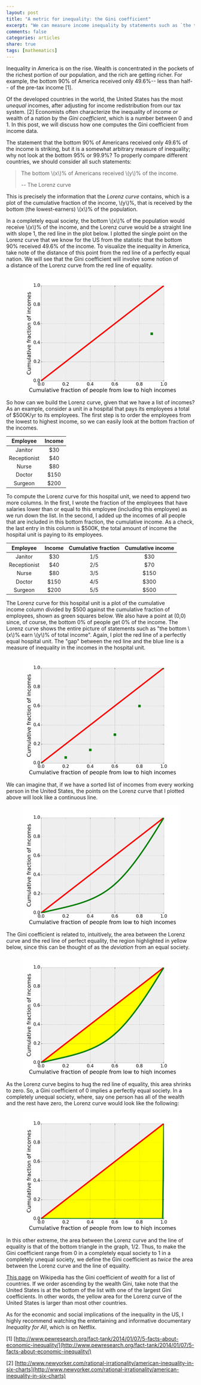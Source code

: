 ```yaml
---
layout: post
title: "A metric for inequality: the Gini coefficient"
excerpt: "We can measure income inequality by statements such as `the top 10% of the population earns 50.4% of the pre-tax income`. The Gini coefficient is a single number that encapsulates many such statements."
comments: false
categories: articles
share: true
tags: [mathematics]
---
```


Inequality in America is on the rise. Wealth is concentrated in the pockets of the richest portion of our population, and the rich are getting richer. For example, the bottom 90% of America received only 49.6%-- less than half-- of the pre-tax income [1].

Of the developed countries in the world, the United States has the most *unequal* incomes, after adjusting for income redistribution from our tax system. [2] Economists often characterize the inequality of income or wealth of a nation by the *Gini coefficient*, which is a number between 0 and 1. In this post, we will discuss how one computes the Gini coefficient from income data.

The statement that the bottom 90% of Americans received only 49.6% of the income is striking, but it is a somewhat arbitrary measure of inequality; why not look at the bottom 95% or 99.9%? To properly compare different countries, we should consider all such statements:

> The bottom \\(x\\)% of Americans received \\(y\\)% of the income. 
>
> \-- The Lorenz curve

This is precisely the information that the _Lorenz curve_ contains, which is a plot of the cumulative fraction of the income, \\(y\\)%, that is received by the bottom (the lowest-earners) \\(x\\)% of the population.

In a completely equal society, the bottom \\(x\\)% of the population would receive \\(x\\)% of the income, and the Lorenz curve would be a straight line with slope 1, the red line in the plot below. I plotted the single point on the Lorenz curve that we know for the US from the statistic that the bottom 90% received 49.6% of the income. To visualize the inequality in America, take note of the distance of this point from the red line of a perfectly equal nation. We will see that the Gini coefficient will involve some notion of a distance of the Lorenz curve from the red line of equality.

<figure>
	<img src="/images/gini/figure_14.png" alt="image">
</figure>

So how can we build the Lorenz curve, given that we have a list of incomes? As an example, consider a unit in a hospital that pays its employees a total of $500K/yr to its employees. The first step is to order the employees from the lowest to highest income, so we can easily look at the bottom fraction of the incomes.

|Employee | Income|
| :------: | :------: |
| Janitor | $30 |
| Receptionist | $40 |
| Nurse | $80 |
| Doctor | $150 |
| Surgeon | $200 |

To compute the Lorenz curve for this hospital unit, we need to append two more columns. In the first, I wrote the fraction of the employees that have salaries lower than or equal to this employee (including this employee) as we run down the list. In the second, I added up the incomes of all people that are included in this bottom fraction, the cumulative income. As a check, the last entry in this column is $500K, the total amount of income the hospital unit is paying to its employees.

|Employee | Income | Cumulative fraction | Cumulative income |
| :------: | :------: | :------: | :-----: |
|Janitor | $30 | 1/5 | $30 |
|Receptionist | $40 | 2/5 | $70 |
|Nurse | $80 | 3/5 | $150 |
|Doctor | $150 | 4/5 | $300 |
|Surgeon | $200 | 5/5 | $500 |

The Lorenz curve for this hospital unit is a plot of the cumulative income column divided by $500 against the cumulative fraction of employees, shown as green squares below. We also have a point at (0,0) since, of course, the bottom 0% of people get 0% of the income. The Lorenz curve shows the entire picture of statements such as "the bottom \\(x\\)% earn \\(y\\)% of total income". Again, I plot the red line of a perfectly equal hospital unit. The "gap" between the red line and the blue line is a measure of inequality in the incomes in the hospital unit.

<figure>
	<img src="/images/gini/figure_1.png" alt="image">
</figure>

We can imagine that, if we have a sorted list of incomes from every working person in the United States, the points on the Lorenz curve that I plotted above will look like a continuous line.

<figure>
	<img src="/images/gini/figure_12.png" alt="image">
</figure>

The Gini coefficient is related to, intuitively, the area between the Lorenz curve and the red line of perfect equality, the region highlighted in yellow below, since this can be thought of as the *deviation* from an equal society.

<figure>
	<img src="/images/gini/figure_13.png" alt="image">
</figure>

As the Lorenz curve begins to hug the red line of equality, this area shrinks to zero. So, a Gini coefficient of 0 implies a perfectly equal society. In a completely *un*equal society, where, say one person has all of the wealth and the rest have zero, the Lorenz curve would look like the following:

<figure>
	<img src="/images/gini/uneqal.png" alt="image">
</figure>

In this other extreme, the area between the Lorenz curve and the line of equality is that of the bottom triangle in the graph, 1/2. Thus, to make the Gini coefficient range from 0 in a completely equal society to 1 in a completely unequal society, we define the Gini coefficient as *twice* the area between the Lorenz curve and the line of equality.

[This page](http://en.wikipedia.org/wiki/List_of_countries_by_distribution_of_wealth) on Wikipedia has the Gini coefficient of *wealth* for a list of countries. If we order ascending by the wealth Gini, take note that the United States is at the bottom of the list with one of the largest Gini coefficients. In other words, the yellow area for the Lorenz curve of the United States is larger than most other countries.

As for the economic and social implications of the inequality in the US, I highly recommend watching the entertaining and informative documentary *Inequality for All*, which is on Netflix.

[1] [http://www.pewresearch.org/fact-tank/2014/01/07/5-facts-about-economic-inequality/](http://www.pewresearch.org/fact-tank/2014/01/07/5-facts-about-economic-inequality/)

[2] [http://www.newyorker.com/rational-irrationality/american-inequality-in-six-charts](http://www.newyorker.com/rational-irrationality/american-inequality-in-six-charts)


